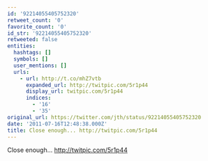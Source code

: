 ```yaml
---
id: '92214055405752320'
retweet_count: '0'
favorite_count: '0'
id_str: '92214055405752320'
retweeted: false
entities:
  hashtags: []
  symbols: []
  user_mentions: []
  urls:
    - url: http://t.co/mhZ7vtb
      expanded_url: http://twitpic.com/5r1p44
      display_url: twitpic.com/5r1p44
      indices:
        - '16'
        - '35'
original_url: https://twitter.com/jth/status/92214055405752320
date: '2011-07-16T12:48:38.000Z'
title: Close enough... http://twitpic.com/5r1p44
---
```


Close enough... http://twitpic.com/5r1p44